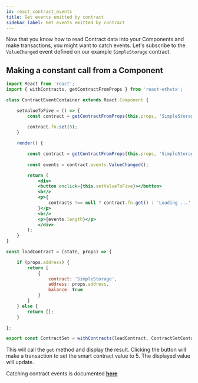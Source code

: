 ```yaml
---
id: react_contract_events
title: Get events emitted by contract
sidebar_label: Get events emitted by contract
---
```


Now that you know how to read Contract data into your Components and make transactions, you might want to catch events. Let's subscribe to the `ValueChanged` event defined on our example `SimpleStorage` contract.

## Making a constant call from a Component 

```jsx
import React from 'react';
import { withContracts, getContractFromProps } from 'react-ethvtx';

class ContractEventContainer extends React.Component {

    setValueToFive = () => {
        const contract = getContractFromProps(this.props, 'SimpleStorage', this.props.address);
   
        contract.fn.set(5); 
    }

    render() {

        const contract = getContractFromProps(this.props, 'SimpleStorage', this.props.address);
        
        const events = contract.events.ValueChanged();

        return (
            <div>
            <button onclick={this.setValueToFive}></button>
            <br/> 
            <p>{
                contracts !== null ? contract.fn.get() : 'Loading ...'
            }</p>
            <br/> 
            <p>{events.length}</p>
            </div>
        );
    }
}

const loadContract = (state, props) => {

    if (props.address) {
        return [
            {
                contract: 'SimpleStorage',
                address: props.address,
                balance: true
            }
        ]
    } else {
        return [];
    }

};

export const ContractSet = withContracts(loadContract, ContractSetContainer);
```

This will call the `get` method and display the result. Clicking the button will make a transaction to set the smart contract value to 5. The displayed value will update.

Catching contract events is documented [**here**](/ethvtx/docs/vtxcontract#catch-evm-events)

